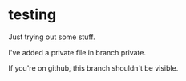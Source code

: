 # testing
Just trying out some stuff.

I've added a private file in branch private.

If you're on github, this branch shouldn't be visible.
